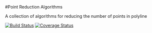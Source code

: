 #Point Reduction Algorithms

A collection of algorithms for reducing the number of points in polyline

[![Build Status](https://travis-ci.org/emcconville/point-reduction-algorithms.svg?branch=master)](https://travis-ci.org/emcconville/point-reduction-algorithms)
[![Coverage Status](https://img.shields.io/coveralls/emcconville/point-reduction-algorithms.svg)](https://coveralls.io/r/emcconville/point-reduction-algorithms?branch=master)

<!--
## Install


With [composer](https://github.com/composer/composer).

    $ curl -sS https://getcomposer.org/installer | php
    $ cat > composer.json <<EOF
    {
       "require": {
          "emcconville/point-reduction-algorithms" : "~1.0"
       }
    }
    EOF
    $ php composer.phar install

## Algorithms & Usage

### Ramer–Douglas–Peucker 

### Visvalingam–Whyatt

### Reumann–Witkam

### Opheim

### Lang 
-->